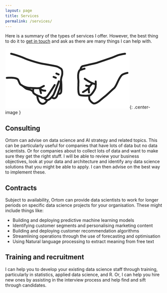 ```yaml
---
layout: page
title: Services
permalink: /services/
---
```

Here is a summary of the types of services I offer. However, the best thing to do it to [get in touch](/contact/) and ask as there are many things I can help with.

![fist bump](/assets/images/Fist-Bump.gif){: .center-image }

## Consulting
Ortom can advise on data science and AI strategy and related topics. This can be particularly useful for companies that have lots of data but no data scientists. Or for  companies about to  collect lots of data and want to make sure they get the right stuff. I  will be able to review your business objectives, look at your data and architecture and identify any data science solutions that you might be able to apply. I can then advise on the best way to implement these.

## Contracts
Subject to availability, Ortom can provide data scientists to work for longer periods on specific data science projects for your organisation. These might include things like:
- Building and deploying predictive machine learning models
- Identifying customer segments and personalising marketing content
- Building and deploying customer recommendation algorithms
- Streamlining operations through the use of forecasting and optimisation
- Using Natural language processing to extract meaning from free text


## Training and recruitment
I can help you to develop your existing data science staff through training, particularly in statistics, applied data science, and R. Or, I can help you hire new ones by assisting in the interview process and help find and sift through candidates.
